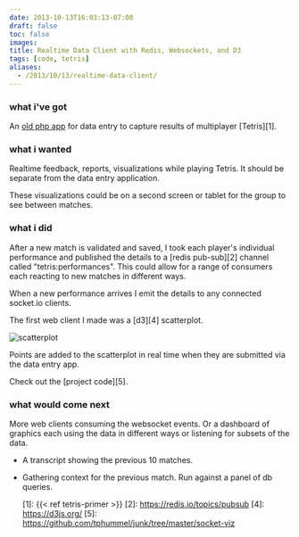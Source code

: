 ```yaml
---
date: 2013-10-13T16:03:13-07:00
draft: false
toc: false
images:
title: Realtime Data Client with Redis, Websockets, and D3
tags: [code, tetris]
aliases:
  - /2013/10/13/realtime-data-client/
---
```


### what i've got

An [old php app][0] for data entry to capture results of multiplayer [Tetris][1].

### what i wanted

Realtime feedback, reports, visualizations while playing Tetris. It should be separate from the data entry application.

These visualizations could be on a second screen or tablet for the group to see between matches.

### what i did

After a new match is validated and saved, I took each player's individual performance and published the details to a [redis pub-sub][2] channel called "tetris:performances". This could allow for a range of consumers each reacting to new matches in different ways.

When a new performance arrives I emit the details to any connected socket.io clients.

The first web client I made was a [d3][4] scatterplot.

![scatterplot](https://i.imgur.com/vHtZNHQ.png "scatterplot")

Points are added to the scatterplot in real time when they are submitted via the data entry app.

Check out the [project code][5].

### what would come next

More web clients consuming the websocket events. Or a dashboard of graphics each using the data in different ways or listening for subsets of the data.

- A transcript showing the previous 10 matches.
- Gathering context for the previous match. Run against a panel of db queries.


  [0]: https://github.com/tphummel/tetris-db
  [1]: {{< ref tetris-primer >}}
  [2]: https://redis.io/topics/pubsub
  [4]: https://d3js.org/
  [5]: https://github.com/tphummel/junk/tree/master/socket-viz
